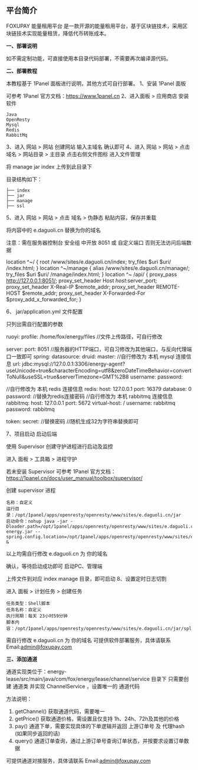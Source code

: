 ## 平台简介

FOXUPAY 能量租用平台 是一款开源的能量租用平台，基于区块链技术，采用区块链技术实现能量租赁，降低代币转账成本。

**一、部署说明**

如不需定制功能，可直接使用本目录代码部署，不需要再次编译源代码。

**二、部署教程**

本教程基于 1Panel 面板进行说明，其他方式可自行部署。
1、安装 1Panel 面板

可参考 1Panel 官方文档：https://www.1panel.cn
2、进入面板 > 应用商店 安装软件

    Java
    OpenResty
    Mysql
    Redis
    RabbitMq

3、进入 网站 > 网站 创建网站 输入主域名 确认即可
4、进入 网站 > 网站 > 点击 域名 > 网站目录 > 主目录 点击右侧文件图标 进入文件管理

将 manage jar index 上传到此目录下

目录结构如下：

    ├── index
    ├── jar
    ├── manage
    ├── ssl

5、进入 网站 > 网站 > 点击 域名 > 伪静态 粘贴内容，保存并重载

将内容中的 e.daguoli.cn 替换为你的域名

注意：需在服务器控制台 安全组 中开放 8051 或 自定义端口 否则无法访问后端数据

location ^~/ {
    root /www/sites/e.daguoli.cn/index;
    try_files $uri $uri/ /index.html;
}
location ^~/manage {
    alias /www/sites/e.daguoli.cn/manage/;
    try_files $uri $uri/ /manage/index.html;
}
location ^~ /api/ {
    proxy_pass http://127.0.0.1:8051/;
    proxy_set_header Host $host:$server_port;
    proxy_set_header X-Real-IP $remote_addr;
    proxy_set_header REMOTE-HOST $remote_addr;
    proxy_set_header X-Forwarded-For $proxy_add_x_forwarded_for;
}

6、 jar/application.yml 文件配置

只列出需自行配置的参数

ruoyi:
  profile: /home/fox/energy/files //文件上传路径，可自行修改

server:
  port: 8051 //服务器的HTTP端口，可自习修改为其他端口，与反向代理端口一致即可
spring:
  datasource:
    druid:
      master:
        //自行修改为 本机 mysql 连接信息
        url: jdbc:mysql://127.0.0.1:3306/energy-agent?useUnicode=true&characterEncoding=utf8&zeroDateTimeBehavior=convertToNull&useSSL=true&serverTimezone=GMT%2B8
        username: 
        password: 

  //自行修改为 本机 redis 连接信息
  redis:
    host: 127.0.0.1
    port: 16379
    database: 0
    password: //替换为redis连接密码
  //自行修改为 本机 rabbitmq 连接信息
  rabbitmq:
    host: 127.0.0.1
    port: 5672
    virtual-host: /
    username: rabbitmq
    password: rabbitmq

token:
  secret: //替换密码 //随机生成32为字符串替换即可

7、项目启动
启动后端

使用 Supervisor 创建守护进程进行启动及监控

进入 面板 > 工具箱 > 进程守护

若未安装 Supervisor 可参考 1Panel 官方文档：https://1panel.cn/docs/user_manual/toolbox/supervisor/

创建 supervisor 进程

    名称：自定义
    运行目录：/opt/1panel/apps/openresty/openresty/www/sites/e.daguoli.cn/jar
    启动命令：nohup java -jar -Dloader.path=/opt/1panel/apps/openresty/openresty/www/sites/e.daguoli.cn/jar/lib energy.jar --spring.config.location=/opt/1panel/apps/openresty/openresty/www/sites/e.daguoli.cn/jar/application.yml &

以上均需自行修改 e.daguoli.cn 为 你的域名

确认，等待启动成功即可
启动PC、管理端

上传文件到对应 index manage 目录，即可启动
8、设置定时日志切割

进入 面板 > 计划任务 > 创建任务

    任务类型：Shell脚本
    任务名称：自定义
    执行周期：每天 23小时59分钟
    脚本内容：/opt/1panel/apps/openresty/openresty/www/sites/e.daguoli.cn/jar/splitLog.sh

需自行修改 e.daguoli.cn 为 你的域名
可提供软件部署服务，具体请联系 Email:admin@foxupay.com

**三、添加通道**

通道实现类位于：energy-lease/src/main/java/com/fox/energy/lease/channel/service 目录下
只需要创建 通道类 并实现 ChannelService ，设置唯一的 通道代码

方法说明：
1. getChannel() 获取通道代码，需要唯一
2. getPrice()   获取通道价格，需设置且仅支持 1h、24h、72h及其他的价格
3. pay()        通道下单，需要实现具体的下单逻辑并返回 上游订单号 及 代理hash (如果同步返回的话)
4. query()      通道订单查询，通过上游订单号查询订单状态，并按要求设置订单数据

可提供通道对接服务，具体请联系 Email:admin@foxupay.com
